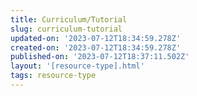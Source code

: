 ```yaml
---
title: Curriculum/Tutorial
slug: curriculum-tutorial
updated-on: '2023-07-12T18:34:59.278Z'
created-on: '2023-07-12T18:34:59.278Z'
published-on: '2023-07-12T18:37:11.502Z'
layout: '[resource-type].html'
tags: resource-type
---
```



